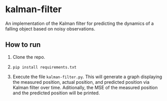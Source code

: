 # kalman-filter

An implementation of the Kalman filter for predicting the dynamics of a falling object based on noisy observations.

## How to run

1) Clone the repo.

2) `pip install requirements.txt`

3) Execute the file `kalman-filter.py`. This will generate a graph displaying the measured position, actual position, and predicted position via Kalman filter over time. Aditionally, the MSE of the measured position and the predicted position will be printed.